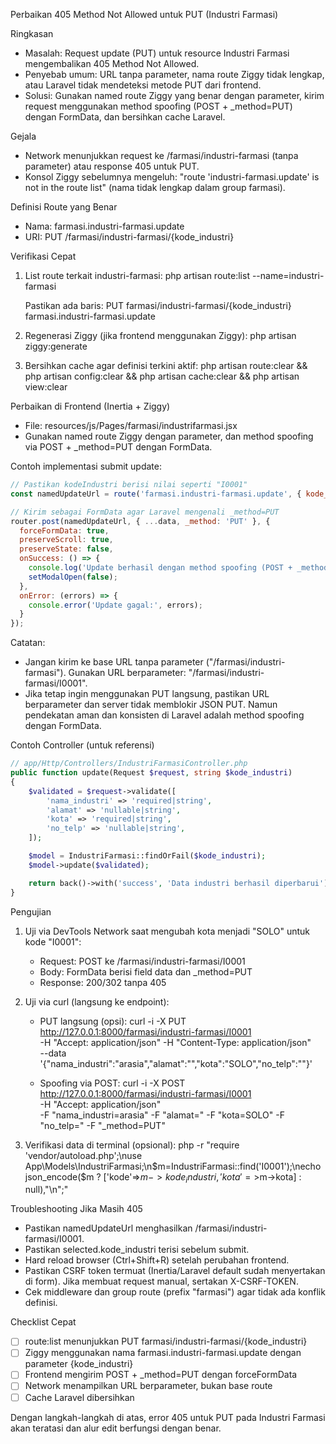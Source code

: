 Perbaikan 405 Method Not Allowed untuk PUT (Industri Farmasi)

Ringkasan
- Masalah: Request update (PUT) untuk resource Industri Farmasi mengembalikan 405 Method Not Allowed.
- Penyebab umum: URL tanpa parameter, nama route Ziggy tidak lengkap, atau Laravel tidak mendeteksi metode PUT dari frontend.
- Solusi: Gunakan named route Ziggy yang benar dengan parameter, kirim request menggunakan method spoofing (POST + _method=PUT) dengan FormData, dan bersihkan cache Laravel.

Gejala
- Network menunjukkan request ke /farmasi/industri-farmasi (tanpa parameter) atau response 405 untuk PUT.
- Konsol Ziggy sebelumnya mengeluh: "route 'industri-farmasi.update' is not in the route list" (nama tidak lengkap dalam group farmasi).

Definisi Route yang Benar
- Nama: farmasi.industri-farmasi.update
- URI: PUT /farmasi/industri-farmasi/{kode_industri}

Verifikasi Cepat
1) List route terkait industri-farmasi:
   php artisan route:list --name=industri-farmasi

   Pastikan ada baris: PUT farmasi/industri-farmasi/{kode_industri}  farmasi.industri-farmasi.update

2) Regenerasi Ziggy (jika frontend menggunakan Ziggy):
   php artisan ziggy:generate

3) Bersihkan cache agar definisi terkini aktif:
   php artisan route:clear && php artisan config:clear && php artisan cache:clear && php artisan view:clear

Perbaikan di Frontend (Inertia + Ziggy)
- File: resources/js/Pages/farmasi/industrifarmasi.jsx
- Gunakan named route Ziggy dengan parameter, dan method spoofing via POST + _method=PUT dengan FormData.

Contoh implementasi submit update:

```jsx
// Pastikan kodeIndustri berisi nilai seperti "I0001"
const namedUpdateUrl = route('farmasi.industri-farmasi.update', { kode_industri: kodeIndustri });

// Kirim sebagai FormData agar Laravel mengenali _method=PUT
router.post(namedUpdateUrl, { ...data, _method: 'PUT' }, {
  forceFormData: true,
  preserveScroll: true,
  preserveState: false,
  onSuccess: () => {
    console.log('Update berhasil dengan method spoofing (POST + _method=PUT)');
    setModalOpen(false);
  },
  onError: (errors) => {
    console.error('Update gagal:', errors);
  }
});
```

Catatan:
- Jangan kirim ke base URL tanpa parameter ("/farmasi/industri-farmasi"). Gunakan URL berparameter: "/farmasi/industri-farmasi/I0001".
- Jika tetap ingin menggunakan PUT langsung, pastikan URL berparameter dan server tidak memblokir JSON PUT. Namun pendekatan aman dan konsisten di Laravel adalah method spoofing dengan FormData.

Contoh Controller (untuk referensi)
```php
// app/Http/Controllers/IndustriFarmasiController.php
public function update(Request $request, string $kode_industri)
{
    $validated = $request->validate([
        'nama_industri' => 'required|string',
        'alamat' => 'nullable|string',
        'kota' => 'required|string',
        'no_telp' => 'nullable|string',
    ]);

    $model = IndustriFarmasi::findOrFail($kode_industri);
    $model->update($validated);

    return back()->with('success', 'Data industri berhasil diperbarui');
}
```

Pengujian
1) Uji via DevTools Network saat mengubah kota menjadi "SOLO" untuk kode "I0001":
   - Request: POST ke /farmasi/industri-farmasi/I0001
   - Body: FormData berisi field data dan _method=PUT
   - Response: 200/302 tanpa 405

2) Uji via curl (langsung ke endpoint):
   - PUT langsung (opsi):
     curl -i -X PUT http://127.0.0.1:8000/farmasi/industri-farmasi/I0001 \
       -H "Accept: application/json" -H "Content-Type: application/json" \
       --data '{"nama_industri":"arasia","alamat":"","kota":"SOLO","no_telp":""}'

   - Spoofing via POST:
     curl -i -X POST http://127.0.0.1:8000/farmasi/industri-farmasi/I0001 \
       -H "Accept: application/json" \
       -F "nama_industri=arasia" -F "alamat=" -F "kota=SOLO" -F "no_telp=" -F "_method=PUT"

3) Verifikasi data di terminal (opsional):
   php -r "require 'vendor/autoload.php';\nuse App\\Models\\IndustriFarmasi;\n$m=IndustriFarmasi::find('I0001');\necho json_encode($m ? ['kode'=>$m->kode_industri,'kota'=>$m->kota] : null),"\n";"

Troubleshooting Jika Masih 405
- Pastikan namedUpdateUrl menghasilkan /farmasi/industri-farmasi/I0001.
- Pastikan selected.kode_industri terisi sebelum submit.
- Hard reload browser (Ctrl+Shift+R) setelah perubahan frontend.
- Pastikan CSRF token termuat (Inertia/Laravel default sudah menyertakan di form). Jika membuat request manual, sertakan X-CSRF-TOKEN.
- Cek middleware dan group route (prefix "farmasi") agar tidak ada konflik definisi.

Checklist Cepat
- [ ] route:list menunjukkan PUT farmasi/industri-farmasi/{kode_industri}
- [ ] Ziggy menggunakan nama farmasi.industri-farmasi.update dengan parameter {kode_industri}
- [ ] Frontend mengirim POST + _method=PUT dengan forceFormData
- [ ] Network menampilkan URL berparameter, bukan base route
- [ ] Cache Laravel dibersihkan

Dengan langkah-langkah di atas, error 405 untuk PUT pada Industri Farmasi akan teratasi dan alur edit berfungsi dengan benar.